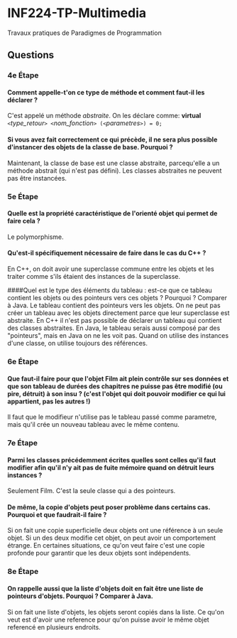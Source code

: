 # INF224-TP-Multimedia
Travaux pratiques de Paradigmes de Programmation

## Questions

### 4e Étape

#### Comment appelle-t'on ce type de méthode et comment faut-il les déclarer ?
C'est appelé un méthode *abstraite*. On les déclare comme:
**virtual**` <`*type_retour*`> <`*nom_fonction*`> (<`*parametres*`>) = 0;`

#### Si vous avez fait correctement ce qui précède, il ne sera plus possible d'instancer des objets de la classe de base. Pourquoi ?
Maintenant, la classe de base est une classe abstraite, parcequ'elle a un méthode abstrait (qui n'est pas défini). Les classes abstraites ne peuvent pas être instancées.

### 5e Étape

#### Quelle est la propriété caractéristique de l'orienté objet qui permet de faire cela ?
Le polymorphisme.

#### Qu'est-il spécifiquement nécessaire de faire dans le cas du C++ ?
En C++, on doit avoir une superclasse commune entre les objets et les traiter comme s'ils étaient des instances de la superclasse.

####Quel est le type des éléments du tableau : est-ce que ce tableau contient les objets ou des pointeurs vers ces objets ? Pourquoi ? Comparer à Java.
Le tableau contient des pointeurs vers les objets. On ne peut pas créer un tableau avec les objets directement parce que leur superclasse est abstraite. En C++ il n'est pas possible de déclarer un tableau qui contient des classes abstraites. En Java, le tableau serais aussi composé par des "pointeurs", mais en Java on ne les voit pas. Quand on utilise des instances d'une classe, on utilise toujours des références.

### 6e Étape

#### Que faut-il faire pour que l'objet Film ait plein contrôle sur ses données et que son tableau de durées des chapitres ne puisse pas être modifié (ou pire, détruit) à son insu ? (c'est l'objet qui doit pouvoir modifier ce qui lui appartient, pas les autres !)
Il faut que le modifieur n'utilise pas le tableau passé comme parametre, mais qu'il crée un nouveau tableau avec le même contenu.

### 7e Étape

#### Parmi les classes précédemment écrites quelles sont celles qu'il faut modifier afin qu'il n'y ait pas de fuite mémoire quand on détruit leurs instances ?
Seulement Film. C'est la seule classe qui a des pointeurs.

#### De même, la copie d'objets peut poser problème dans certains cas. Pourquoi et que faudrait-il faire ?
Si on fait une copie superficielle deux objets ont une référence à un seule objet. Si un des deux modifie cet objet, on peut avoir un comportement étrange. En certaines situations, ce qu'on veut faire c'est une copie profonde pour garantir que les deux objets sont indépendents.

### 8e Étape

#### On rappelle aussi que la liste d'objets doit en fait être une liste de pointeurs d'objets. Pourquoi ? Comparer à Java.
Si on fait une liste d'objets, les objets seront copiés dans la liste. Ce qu'on veut est d'avoir une reference pour qu'on puisse avoir le même objet referencé en plusieurs endroits.
